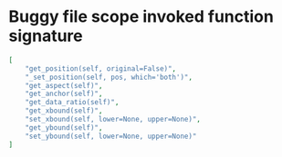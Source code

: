 # Buggy file scope invoked function signature

```json
[
    "get_position(self, original=False)",
    "_set_position(self, pos, which='both')",
    "get_aspect(self)",
    "get_anchor(self)",
    "get_data_ratio(self)",
    "get_xbound(self)",
    "set_xbound(self, lower=None, upper=None)",
    "get_ybound(self)",
    "set_ybound(self, lower=None, upper=None)"
]
```
